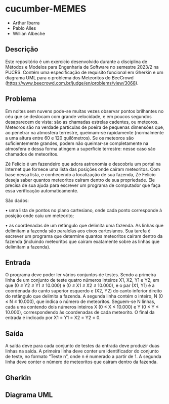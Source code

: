 # cucumber-MEMES

- Arthur Ibarra
- Pablo Alles
- Willian Albeche

## Descrição
Este repositório é um exercício desenvolvido durante a disciplina de Métodos e Modelos para Engenharia de Software no semestre 2023/2 na PUCRS. Contém uma especificação de requisito funcional em Gherkin e um diagrama UML para o problema dos Meteoritos do BeeCrowd (https://www.beecrowd.com.br/judge/en/problems/view/3068).

## Problema
Em noites sem nuvens pode-se muitas vezes observar pontos brilhantes no céu que se deslocam com grande velocidade, e em poucos segundos desaparecem de vista: são as chamadas estrelas cadentes, ou meteoros. Meteoros são na verdade partículas de poeira de pequenas dimensões que, ao penetrar na atmosfera terrestre, queimam-se rapidamente (normalmente a uma altura entre 60 e 120 quilômetros). Se os meteoros são suficientemente grandes, podem não queimar-se completamente na atmosfera e dessa forma atingem a superfície terrestre: nesse caso são chamados de meteoritos.

Zé Felício é um fazendeiro que adora astronomia e descobriu um portal na Internet que fornece uma lista das posições onde caíram meteoritos. Com base nessa lista, e conhecendo a localização de sua fazenda, Zé Felício deseja saber quantos meteoritos caíram dentro de sua propriedade. Ele precisa de sua ajuda para escrever um programa de computador que faça essa verificação automaticamente.

São dados:

• uma lista de pontos no plano cartesiano, onde cada ponto corresponde à posição onde caiu um meteorito;

• as coordenadas de um retângulo que delimita uma fazenda. As linhas que delimitam a fazenda são paralelas aos eixos cartesianos. Sua tarefa é escrever um programa que determine quantos meteoritos caíram dentro da fazenda (incluindo meteoritos que caíram exatamente sobre as linhas que delimitam a fazenda).

## Entrada
O programa deve poder ler vários conjuntos de testes. Sendo a primeira linha de um conjunto de teste quatro números inteiros X1, X2, Y1 e Y2, em que (0 ≤ Y2 ≤ Y1 ≤ 10.000) e (0 ≤ X1 ≤ X2 ≤ 10.000), e o par (X1, Y1) é a coordenada do canto superior esquerdo e (X2, Y2) do canto inferior direito do retângulo que delimita a fazenda. A segunda linha contém o inteiro, N (0 ≤ N ≤ 10.000), que indica o número de meteoritos. Seguem-se N linhas, cada uma contendo dois números inteiros X (0 ≤ X ≤ 10.000) e Y (0 ≤ Y ≤ 10.000), correspondendo às coordenadas de cada meteorito. O final da entrada é indicado por X1 = Y1 = X2 = Y2 = 0.

## Saída
A saída deve para cada conjunto de testes da entrada deve produzir duas linhas na saída. A primeira linha deve conter um identificador do conjunto de teste, no formato “Teste n”, onde n é numerado a partir de 1. A segunda linha deve conter o número de meteoritos que caíram dentro da fazenda.

## Gherkin


## Diagrama UML
